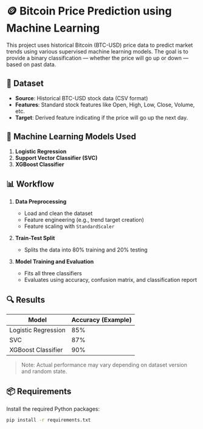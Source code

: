 # 🪙 Bitcoin Price Prediction using Machine Learning

This project uses historical Bitcoin (BTC-USD) price data to predict market trends using various supervised machine learning models. The goal is to provide a binary classification — whether the price will go up or down — based on past data.

## 📂 Dataset

- **Source**: Historical BTC-USD stock data (CSV format)
- **Features**: Standard stock features like Open, High, Low, Close, Volume, etc.
- **Target**: Derived feature indicating if the price will go up the next day.

## 🧠 Machine Learning Models Used

1. **Logistic Regression**
2. **Support Vector Classifier (SVC)**
3. **XGBoost Classifier**

## 📊 Workflow

1. **Data Preprocessing**
   - Load and clean the dataset
   - Feature engineering (e.g., trend target creation)
   - Feature scaling with `StandardScaler`

2. **Train-Test Split**
   - Splits the data into 80% training and 20% testing

3. **Model Training and Evaluation**
   - Fits all three classifiers
   - Evaluates using accuracy, confusion matrix, and classification report

## 🔍 Results

| Model               | Accuracy (Example) |
|--------------------|--------------------|
| Logistic Regression| 85%                |
| SVC                | 87%                |
| XGBoost Classifier | 90%                |

> Note: Actual performance may vary depending on dataset version and random state.

## 📦 Requirements

Install the required Python packages:

```bash
pip install -r requirements.txt
